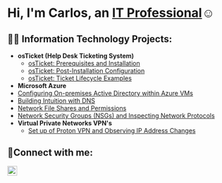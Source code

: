 <h1>Hi, I'm Carlos, an <a href="https://linkedin.com/in/Carlos-M-Romero">IT Professional</a>☺</h1>

<h2>👨‍💻 Information Technology Projects:</h2>

- <b>osTicket (Help Desk Ticketing System)</b>
  - [osTicket: Prerequisites and Installation](https://github.com/carlos-m-romero/osticket-prereqs)
  - [osTicket: Post-Installation Configuration](https://github.com/carlos-m-romero/post-install-config)
  - [osTicket: Ticket Lifecycle Examples](https://github.com/carlos-m-romero/ticket-lifecycle)
- <b>Microsoft Azure</b>
 - [Configuring On-premises Active Directory within Azure VMs](https://github.com/JasonDelahoussaye/Configuring_On-premises_Active_Directory_within_Azure_VMs)
  - [Building Intuition with DNS](https://github.com/JasonDelahoussaye/BuildingIntuitionWithDNS)
  - [Network File Shares and Permissions](https://github.com/JasonDelahoussaye/NetworkFileSharesAndPermissions)
  - [Network Security Groups (NSGs) and Inspecting Network Protocols](https://github.com/JasonDelahoussaye/azure-network-protocols)
- <b>Virtual Private Networks VPN's</b>
  - [Set up of Proton VPN and Observing IP Address Changes](https://github.com/JasonDelahoussaye/Virtual_Private_Network_VPN_IP_Address_Observations)

<h2>🤳Connect with me:</h2>


[<img align="left" alt="Josh | LinkedIn" width="22px" src="https://cdn.jsdelivr.net/npm/simple-icons@v3/icons/linkedin.svg" />][linkedin]



[linkedin]: https://linkedin.com/in/Carlos-M-Romero
